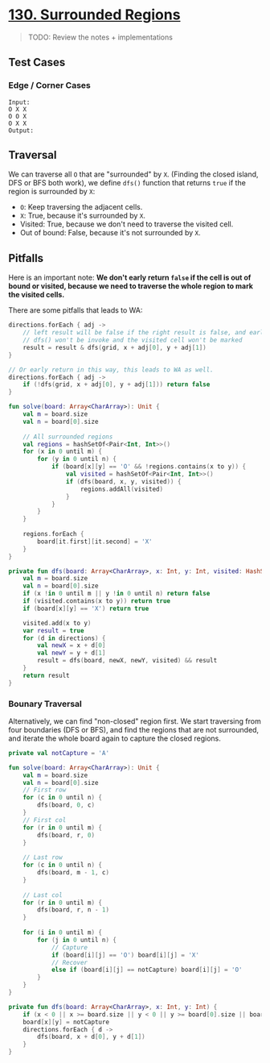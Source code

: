 # [130. Surrounded Regions](https://leetcode.com/problems/surrounded-regions/)

> TODO: Review the notes + implementations

## Test Cases
### Edge / Corner Cases
```
Input: 
O X X
O O X
O X X
Output: 
```

## Traversal
We can traverse all `O` that are "surrounded" by `X`. (Finding the closed island, DFS or BFS both work), we define `dfs()` function that returns `true` if the region is surrounded by `X`:

* `O`: Keep traversing the adjacent cells.
* `X`: True, because it's surrounded by `X`.
* Visited: True, because we don't need to traverse the visited cell.
* Out of bound: False, because it's not surrounded by `X`.

## Pitfalls
Here is an important note: **We don't early return `false` if the cell is out of bound or visited, because we need to traverse the whole region to mark the visited cells.**

There are some pitfalls that leads to WA:
```kotlin
directions.forEach { adj ->
    // left result will be false if the right result is false, and early return
    // dfs() won't be invoke and the visited cell won't be marked
    result = result & dfs(grid, x + adj[0], y + adj[1])
}

// Or early return in this way, this leads to WA as well.
directions.forEach { adj ->
    if (!dfs(grid, x + adj[0], y + adj[1])) return false
}
```

```kotlin
fun solve(board: Array<CharArray>): Unit {
    val m = board.size
    val n = board[0].size
    
    // All surrounded regions
    val regions = hashSetOf<Pair<Int, Int>>()
    for (x in 0 until m) {
        for (y in 0 until n) {
            if (board[x][y] == 'O' && !regions.contains(x to y)) {
                val visited = hashSetOf<Pair<Int, Int>>()
                if (dfs(board, x, y, visited)) {
                    regions.addAll(visited)
                }
            }
        }
    }
    
    regions.forEach {
        board[it.first][it.second] = 'X'
    }
}

private fun dfs(board: Array<CharArray>, x: Int, y: Int, visited: HashSet<Pair<Int, Int>>): Boolean {
    val m = board.size
    val n = board[0].size
    if (x !in 0 until m || y !in 0 until n) return false
    if (visited.contains(x to y)) return true
    if (board[x][y] == 'X') return true

    visited.add(x to y)
    var result = true
    for (d in directions) {
        val newX = x + d[0]
        val newY = y + d[1]
        result = dfs(board, newX, newY, visited) && result
    }
    return result
}
```

### Bounary Traversal
Alternatively, we can find "non-closed" region first. We start traversing from four boundaries (DFS or BFS), and find the regions that are not surrounded, and iterate the whole board again to capture the closed regions.

```kotlin
private val notCapture = 'A'

fun solve(board: Array<CharArray>): Unit {
    val m = board.size
    val n = board[0].size
    // First row
    for (c in 0 until n) {
        dfs(board, 0, c)
    }
    // First col
    for (r in 0 until m) {
        dfs(board, r, 0)
    }
    
    // Last row
    for (c in 0 until n) {
        dfs(board, m - 1, c)
    }
    
    // Last col
    for (r in 0 until m) {
        dfs(board, r, n - 1)
    }
    
    for (i in 0 until m) {
        for (j in 0 until n) {
            // Capture
            if (board[i][j] == 'O') board[i][j] = 'X'
            // Recover
            else if (board[i][j] == notCapture) board[i][j] = 'O' 
        }
    }
}

private fun dfs(board: Array<CharArray>, x: Int, y: Int) {
    if (x < 0 || x >= board.size || y < 0 || y >= board[0].size || board[x][y] != 'O') return
    board[x][y] = notCapture
    directions.forEach { d -> 
        dfs(board, x + d[0], y + d[1])
    }
}
```

